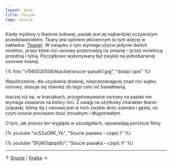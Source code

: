 ```yaml
---
layout: base
title: Pasiak
tags: Snucie
---
```


Kiedy myślimy o tkaninie ludowej, pasiak jest jej najbardziej oczywistym przedstawicielem. Tkany jest splotem płóciennym (o tym więcej w zakładce: [Tkanie](/tkanie/pasiak/#main)). W związku z tym wymaga użycia jedynie dwóch nicielnic, przez które nici osnowy przechodzą na zmianę – przez nicielnicę przednią i tylną. Początkowo wykonywany był zwykle na jednobarwnej osnowie lnianej.

{% foto "v1565520506/tkackie/snucie-pasiak1.jpg", "dodać opis" %}

Współcześnie, dla uzyskania drobnej, nieprzezierającej znad nici wątku osnowy, stosuje się również do tego celu nić bawełnianą.

Inaczej niż np. w kraciakach, przygotowywanie osnowy na pasiak nie wymaga zważania na kolory nici. Z uwagi na użytkowy charakter tkanin (zapaski, kilimy itp.) osnowa jest w nich zwykle dość szeroka i gęsta, co czyni snucie procesem dość żmudnym i długotrwałym.

O tym, jak proces ten wygląda w szczegółach, opowiadają poniższe filmy.

{% youtube "xcS2uORK_Yk", "Snucie pasiaka – część I" %}

{% youtube "5FjWOqbqs6U", "Snucie pasiaka – część II" %}

---

↑ [Snucie](/snucie/#main) | [Krajka](/snucie/krajka/#main) →